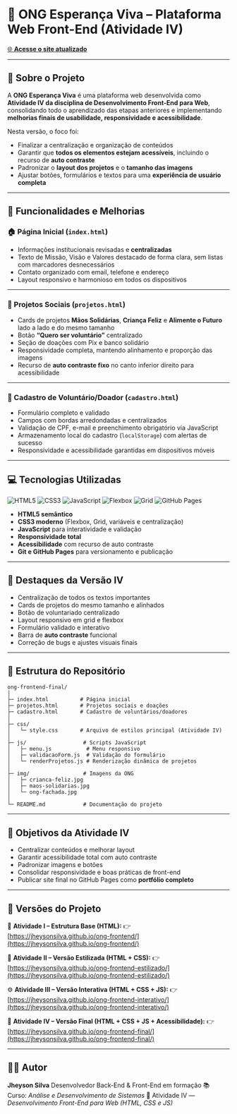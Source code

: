 # 🌟 ONG Esperança Viva – Plataforma Web Front-End (Atividade IV)

[🌐 **Acesse o site atualizado**](https://jheysonsilva.github.io/ong-frontend-final/)

---

## **📖 Sobre o Projeto**

A **ONG Esperança Viva** é uma plataforma web desenvolvida como **Atividade IV da disciplina de Desenvolvimento Front-End para Web**, consolidando todo o aprendizado das etapas anteriores e implementando **melhorias finais de usabilidade, responsividade e acessibilidade**.

Nesta versão, o foco foi:

* Finalizar a centralização e organização de conteúdos
* Garantir que **todos os elementos estejam acessíveis**, incluindo o recurso de **auto contraste**
* Padronizar o **layout dos projetos** e o **tamanho das imagens**
* Ajustar botões, formulários e textos para uma **experiência de usuário completa**

---

## **🚀 Funcionalidades e Melhorias**

### **🏠 Página Inicial (`index.html`)**

* Informações institucionais revisadas e **centralizadas**
* Texto de Missão, Visão e Valores destacado de forma clara, sem listas com marcadores desnecessários
* Contato organizado com email, telefone e endereço
* Layout responsivo e harmonioso em todos os dispositivos

---

### **📂 Projetos Sociais (`projetos.html`)**

* Cards de projetos **Mãos Solidárias**, **Criança Feliz** e **Alimente o Futuro** lado a lado e do mesmo tamanho
* Botão **“Quero ser voluntário”** centralizado
* Seção de doações com Pix e banco solidário
* Responsividade completa, mantendo alinhamento e proporção das imagens
* Recurso de **auto contraste fixo** no canto inferior direito para acessibilidade

---

### **📝 Cadastro de Voluntário/Doador (`cadastro.html`)**

* Formulário completo e validado
* Campos com bordas arredondadas e centralizados
* Validação de CPF, e-mail e preenchimento obrigatório via JavaScript
* Armazenamento local do cadastro (`localStorage`) com alertas de sucesso
* Responsividade e acessibilidade garantidas em dispositivos móveis

---

## **💻 Tecnologias Utilizadas**

![HTML5](https://img.shields.io/badge/HTML5-E34F26?style=flat\&logo=html5\&logoColor=white)
![CSS3](https://img.shields.io/badge/CSS3-1572B6?style=flat\&logo=css3\&logoColor=white)
![JavaScript](https://img.shields.io/badge/JavaScript-F7DF1E?style=flat\&logo=javascript\&logoColor=black)
![Flexbox](https://img.shields.io/badge/Flexbox-2965f1?style=flat\&logo=css3\&logoColor=white)
![Grid](https://img.shields.io/badge/CSS%20Grid-ff9800?style=flat\&logo=css3\&logoColor=white)
![GitHub Pages](https://img.shields.io/badge/GitHub%20Pages-181717?style=flat\&logo=github\&logoColor=white)

* **HTML5 semântico**
* **CSS3 moderno** (Flexbox, Grid, variáveis e centralização)
* **JavaScript** para interatividade e validação
* **Responsividade total**
* **Acessibilidade** com recurso de auto contraste
* **Git e GitHub Pages** para versionamento e publicação

---

## **🎨 Destaques da Versão IV**

* Centralização de todos os textos importantes
* Cards de projetos do mesmo tamanho e alinhados
* Botão de voluntariado centralizado
* Layout responsivo em grid e flexbox
* Formulário validado e interativo
* Barra de **auto contraste** funcional
* Correção de bugs e ajustes visuais finais

---

## **📂 Estrutura do Repositório**

```
ong-frontend-final/
│
├─ index.html          # Página inicial
├─ projetos.html       # Projetos sociais e doações
├─ cadastro.html       # Cadastro de voluntários/doadores
│
├─ css/
│   └─ style.css       # Arquivo de estilos principal (Atividade IV)
│
├─ js/                  # Scripts JavaScript
│   ├─ menu.js           # Menu responsivo
│   ├─ validacaoForm.js  # Validação do formulário
│   └─ renderProjetos.js # Renderização dinâmica de projetos
│
├─ img/                 # Imagens da ONG
│   ├─ crianca-feliz.jpg
│   ├─ maos-solidarias.jpg
│   └─ ong-fachada.jpg
│
└─ README.md            # Documentação do projeto
```

---

## **🎯 Objetivos da Atividade IV**

* Centralizar conteúdos e melhorar layout
* Garantir acessibilidade total com auto contraste
* Padronizar imagens e botões
* Consolidar responsividade e boas práticas de front-end
* Publicar site final no GitHub Pages como **portfólio completo**

---

## **🔗 Versões do Projeto**

📗 **Atividade I – Estrutura Base (HTML):**
👉 [https://jheysonsilva.github.io/ong-frontend/](https://jheysonsilva.github.io/ong-frontend/)

🎨 **Atividade II – Versão Estilizada (HTML + CSS):**
👉 [https://jheysonsilva.github.io/ong-frontend-estilizado/](https://jheysonsilva.github.io/ong-frontend-estilizado/)

⚙️ **Atividade III – Versão Interativa (HTML + CSS + JS):**
👉 [https://jheysonsilva.github.io/ong-frontend-interativo/](https://jheysonsilva.github.io/ong-frontend-interativo/)

🌟 **Atividade IV – Versão Final (HTML + CSS + JS + Acessibilidade):**
👉 [https://jheysonsilva.github.io/ong-frontend-final/](https://jheysonsilva.github.io/ong-frontend-final/)

---

## **👨‍💻 Autor**

**Jheyson Silva**
Desenvolvedor Back-End & Front-End em formação
📚 Curso: *Análise e Desenvolvimento de Sistemas*
🏫 Atividade IV — *Desenvolvimento Front-End para Web (HTML, CSS e JS)*
